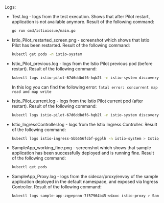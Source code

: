 Logs:

- Test.log - logs from the test execution. Shows that after Pilot restart, application is not available anymore. Result of the following command:

  ```bash
  go run cmd/istioissue/main.go
  ```

- Istio_Pilot_restarted_screen.png - screenshot which shows that Istio Pilot has been restarted. Result of the following command:

  ```bash
  kubectl get pods -n istio-system
  ```

- Istio_Pilot_previous.log - logs from the Istio Pilot previous pod (before restart). Result of the following command: 

  ```bash
  kubectl logs istio-pilot-67d6ddbdf6-hqb2l -n istio-system discovery > Istio_Pilot_current.log
  ```

  In this log you can find the following error: `fatal error: concurrent map read and map write`

- Istio_Pilot_current.log - logs from the Istio Pilot current pod (after restart). Result of the following command: 

  ```bash
  kubectl logs istio-pilot-67d6ddbdf6-hqb2l -n istio-system discovery > Istio_Pilot_current.log
  ```
  
- Istio_IngressController.log - logs from the Istio Ingress Controller. Result of the following command:
  
  ```bash
  kubectl logs istio-ingress-5bb556fcbf-pgplh -n istio-system > Istio_Ingress_Controller.log
  ```

- SampleApp_working_fine.png - screenshot which shows that sample application has been successfully deployed and is running fine. Result of the following command:

  ```bash
  kubectl get pods
  ```

- SampleApp_Proxy.log - logs from the sidecar/proxy/envoy of the sample application deployed in the default namespace, and exposed via Ingress Controller. Result of the following command:

  ```bash
  kubectl logs sample-app-zqyepnnn-7f57964b45-w4xxc istio-proxy > SampleApp_Proxy.log
  ```
